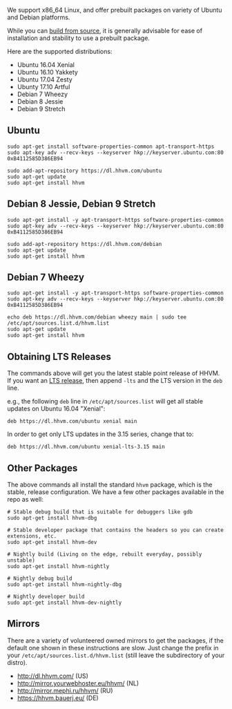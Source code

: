 We support x86_64 Linux, and offer prebuilt packages on variety of Ubuntu and
Debian platforms.

While you can [build from source](/hhvm/installation/building-from-source), it is generally advisable for ease of installation and stability to use a prebuilt package.

Here are the supported distributions:

* Ubuntu 16.04 Xenial
* Ubuntu 16.10 Yakkety
* Ubuntu 17.04 Zesty
* Ubunty 17.10 Artful
* Debian 7 Wheezy
* Debian 8 Jessie
* Debian 9 Stretch

## Ubuntu

```
sudo apt-get install software-properties-common apt-transport-https
sudo apt-key adv --recv-keys --keyserver hkp://keyserver.ubuntu.com:80 0xB4112585D386EB94

sudo add-apt-repository https://dl.hhvm.com/ubuntu
sudo apt-get update
sudo apt-get install hhvm
```

## Debian 8 Jessie, Debian 9 Stretch

```
sudo apt-get install -y apt-transport-https software-properties-common
sudo apt-key adv --recv-keys --keyserver hkp://keyserver.ubuntu.com:80 0xB4112585D386EB94

sudo add-apt-repository https://dl.hhvm.com/debian
sudo apt-get update
sudo apt-get install hhvm
```

## Debian 7 Wheezy

```
sudo apt-get install -y apt-transport-https software-properties-common
sudo apt-key adv --recv-keys --keyserver hkp://keyserver.ubuntu.com:80 0xB4112585D386EB94

echo deb https://dl.hhvm.com/debian wheezy main | sudo tee /etc/apt/sources.list.d/hhvm.list
sudo apt-get update
sudo apt-get install hhvm
```

## Obtaining LTS Releases

The commands above will get you the latest stable point release of HHVM. If you want an [LTS release](/hhvm/installation/introduction#prebuilt-packages__lts-releases), then append `-lts` and the LTS version in the `deb` line.

e.g., the following `deb` line in `/etc/apt/sources.list` will get all stable updates on Ubuntu 16.04 "Xenial":

    deb https://dl.hhvm.com/ubuntu xenial main

In order to get only LTS updates in the 3.15 series, change that to:

    deb https://dl.hhvm.com/ubuntu xenial-lts-3.15 main

## Other Packages

The above commands all install the standard `hhvm` package, which is the stable, release configuration. We have a few other packages available in the repo as well:

```
# Stable debug build that is suitable for debuggers like gdb
sudo apt-get install hhvm-dbg

# Stable developer package that contains the headers so you can create extensions, etc.
sudo apt-get install hhvm-dev

# Nightly build (Living on the edge, rebuilt everyday, possibly unstable)
sudo apt-get install hhvm-nightly

# Nightly debug build
sudo apt-get install hhvm-nightly-dbg

# Nightly developer build
sudo apt-get install hhvm-dev-nightly

```

## Mirrors

There are a variety of volunteered owned mirrors to get the packages, if the default one shown in these instructions are slow. Just change the prefix in your `/etc/apt/sources.list.d/hhvm.list` (still leave the subdirectory of your distro).

* http://dl.hhvm.com/ (US)
* http://mirror.yourwebhoster.eu/hhvm/ (NL)
* http://mirror.mephi.ru/hhvm/ (RU)
* https://hhvm.bauerj.eu/ (DE)

